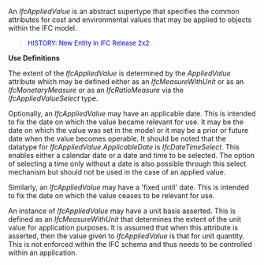 An _IfcAppliedValue_ is an abstract supertype that specifies the common attributes for cost and environmental values that may be applied to objects within the IFC model.

> <font color="#0000FF" size="-1">HISTORY: New Entity in IFC
		Release 2x2</font>

**Use Definitions**

The extent of the _IfcAppliedValue_ is determined by the _AppliedValue_ attribute which may be defined either as an _IfcMeasureWithUnit_ or as an _IfcMonetaryMeasure_ or as an _IfcRatioMeasure_ via the _IfcAppliedValueSelect_ type.

Optionally, an _IfcAppliedValue_ may have an applicable date. This is intended to fix the date on which the value became relevant for use. It may be the date on which the value was set in the model or it may be a prior or future date when the value becomes operable. It should be noted that the datatype for _IfcAppliedValue.ApplicableDate_ is _IfcDateTimeSelect_. This enables either a calendar date or a date and time to be selected. The option of selecting a time only without a date is also possible through this select mechanism but should not be used in the case of an applied value.

Similarly, an _IfcAppliedValue_ may have a 'fixed until' date. This is intended to fix the date on which the value ceases to be relevant for use.

An instance of _IfcAppliedValue_ may have a unit basis asserted. This is defined as an _IfcMeasureWithUnit_ that determines the extent of the unit value for application purposes. It is assumed that when this attribute is asserted, then the value given to _IfcAppliedValue_ is that for unit quantity. This is not enforced within the IFC schema and thus needs to be controlled within an application.